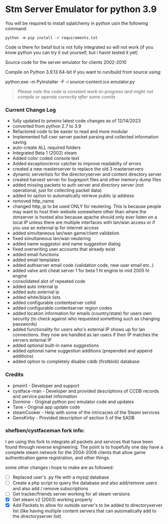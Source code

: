 # Stm Server Emulator  for python 3.9

You will be required to install sqlalchemy in python usin the following command:
```
python -m pip install -r requirements.txt
```

Code is there for beta1 but is not fully integrated so will not work (if you know python you can try it out yourself, but i havnt tested it yet)

Source code for the server emulator for clients 2002-2010

Compile on Python 3.9.13 64-bit if you want to run/build from source using:

python.exe -m PyInstaller -F -i source-content.ico emulator.py

> *Please note the code is constant work-in-progress and might not compile or operate correctly after some comits*

### Current Change Log
+ fully updated to pmeins latest code changes as of 12/14/2023
+ converted from python 2.7 to 3.9
+ Refactored code to be easier to read and more modular
+ Implemented full cser server packet parsing and collected information saving
+ auto-create ALL required folders
+ Integrated Beta 1 (2002) steam
+ Added color coded console text
+ Added exception/error catcher to improve readabilty of errors
+ created a new masterserver to replace the old 3 masterservers
+ dynamic serverlists for the directoryserver and content directory server
+ created harvest server for bugreport files and other memory dump files
+ added missing packets to auth server and directory server (not operational, just for collecting packet data)
+ added ini option to automatically retrieve public ip address
+ removed http_name
+ changed http_ip to be used ONLY for neutering.  This is because people may want to host their website somewhere other than where the stmserver is hosted
    also because apache should only ever listen on a local IP unless there are multiple interfaces with lan/wan access or if you use an external ip for internet access
+ added simultaneous lan/wan game/client validation
+ fixed simultaneous lan/wan neutering
+ added name suggestor and name suggestion dialog
+ fixed overwriting user accounts that already exist
+ added email functions
+ added email templates
+ added authserver email code (validation code, new user email etc..)
+ added valve anti cheat server 1 for beta 1 hl engine to mid 2005 hl engine
+ consolidated alot of repeated code
+ added auto internal ip
+ added auto external ip
+ added white/black lists
+ added configurable contentserver cellid
+ added configurable contentserver region codes
+ added location information for emails (country/state) for users own security (to check against who requested something such as changing passwords)
+ added functionality for users who's external IP shows up for lan connections. they now are handled as lan users if their IP matches the servers external IP
+ added optional built-in name suggestions
+ added optional name suggestion additions (prepended and append additions)
+ added option to completely disable cddb (firstblob) database


### Credits
+ pmein1 - Developer and support
+ cystface-man - Developer and provided descriptions of CCDB records and service packet information
+ Dormine - Original python poc emulator code and updates
+ Tane - Original app update code
+ steamCooker - Help with some of the intricacies of the Steam services
+ GenoKirby - Provided description of section 5 of the SADB


### shefben/cystfaceman fork info:
I am using this fork to integrate all packets and services that have been found through reverse engineering.
The point is to hopefully one day have a complete steam network for the 2004-2008 clients that allow game authentication
game registration, and other things.

some other changes i hope to make are as followed:
  
- [ ] Replaced user's .py file with a mysql database
- [ ] Create a php script to query the database and also add/remove users and also add / remove subscriptions
- [ ] Get tracker/friends server working for all steam versions
- [x] Get steam v2 (2003) working properly
- [x] Add Packets to allow for outside server's to be added to directoryserver list (like having multiple content servers that can automatically add to the directoryserver list)
